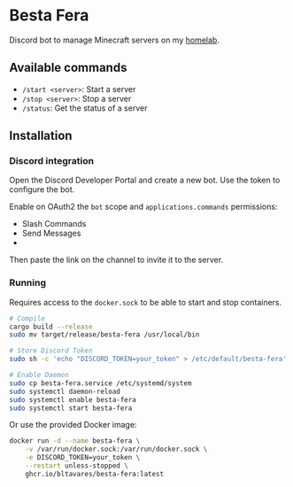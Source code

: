 # Besta Fera
Discord bot to manage Minecraft servers on my [homelab](https://github.com/bltavares/homelab).

## Available commands
- `/start <server>`: Start a server
- `/stop <server>`: Stop a server
- `/status`: Get the status of a server

## Installation

### Discord integration
Open the Discord Developer Portal and create a new bot. Use the token to configure the bot.

Enable on OAuth2 the `bot` scope and `applications.commands` permissions: 
  - Slash Commands
  - Send Messages
  - 
Then paste the link on the channel to invite it to the server.

### Running

Requires access to the `docker.sock` to be able to start and stop containers.

```bash
# Compile
cargo build --release
sudo mv target/release/besta-fera /usr/local/bin

# Store Discord Token
sudo sh -c 'echo "DISCORD_TOKEN=your_token" > /etc/default/besta-fera'

# Enable Daemon
sudo cp besta-fera.service /etc/systemd/system
sudo systemctl daemon-reload
sudo systemctl enable besta-fera
sudo systemctl start besta-fera
```

Or use the provided Docker image:
```bash
docker run -d --name besta-fera \
    -v /var/run/docker.sock:/var/run/docker.sock \
    -e DISCORD_TOKEN=your_token \
    --restart unless-stopped \
    ghcr.io/bltavares/besta-fera:latest
```
